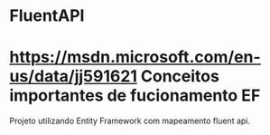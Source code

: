 # FluentAPI
# https://msdn.microsoft.com/en-us/data/jj591621 Conceitos importantes de fucionamento EF
Projeto utilizando Entity Framework com mapeamento fluent api.
